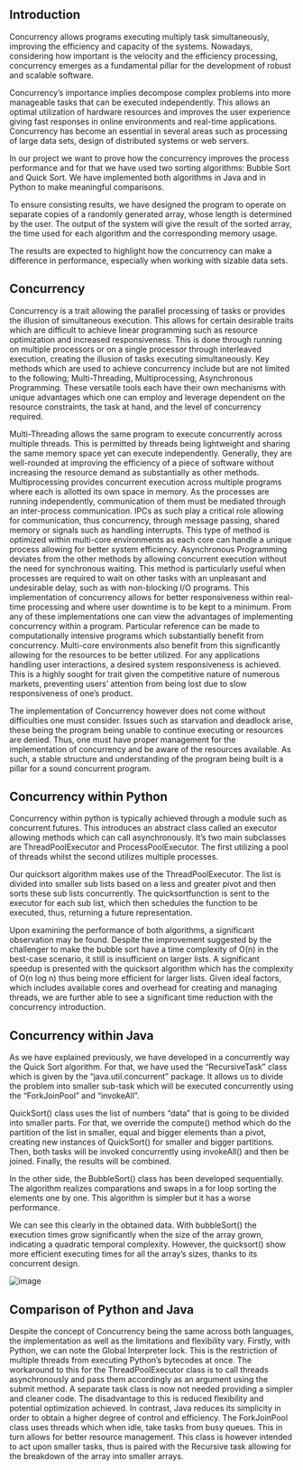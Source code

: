 ## Introduction
Concurrency allows programs executing multiply task simultaneously, improving the efficiency and capacity of the systems. Nowadays, considering how important is the velocity and the efficiency processing, concurrency emerges as a fundamental pillar for the development of robust and scalable software.

Concurrency’s importance implies decompose complex problems into more manageable tasks that can be executed independently. This allows an optimal utilization of hardware resources and improves the user experience giving fast responses in online environments and real-time applications. Concurrency has become an essential in several areas such as processing of large data sets, design of distributed systems or web servers.

In our project we want to prove how the concurrency improves the process performance and for that we have used two sorting algorithms: Bubble Sort and Quick Sort. We have implemented both algorithms in Java and in Python to make meaningful comparisons.

To ensure consisting results, we have designed the program to operate on separate copies of a randomly generated array, whose length is determined by the user. The output of the system will give the result of the sorted array, the time used for each algorithm and the corresponding memory usage. 

The results are expected to highlight how the concurrency can make a difference in performance, especially when working with sizable data sets.

## Concurrency
Concurrency is a trait allowing the parallel processing of tasks or provides the illusion of simultaneous execution. This allows for certain desirable traits which are difficult to achieve linear programming such as resource optimization and increased responsiveness. This is done through running on multiple processors or on a single processor through interleaved execution, creating the illusion of tasks executing simultaneously.
Key methods which are used to achieve concurrency include but are not limited to the following; Multi-Threading, Multiprocessing, Asynchronous Programming. These versatile tools each have their own mechanisms with unique advantages which one can employ and leverage dependent on the resource constraints, the task at hand, and the level of concurrency required.

Multi-Threading allows the same program to execute concurrently across multiple threads. This is permitted by threads being lightweight and sharing the same memory space yet can execute independently. Generally, they are well-rounded at improving the efficiency of a piece of software without increasing the resource demand as substantially as other methods.
Multiprocessing provides concurrent execution across multiple programs where each is allotted its own space in memory. As the processes are running independently, communication of them must be mediated through an inter-process communication. IPCs as such play a critical role allowing for communication, thus concurrency, through message passing, shared memory or signals such as handling interrupts. This type of method is optimized within multi-core environments as each core can handle a unique process allowing for better system efficiency.
Asynchronous Programming deviates from the other methods by allowing concurrent execution without the need for synchronous waiting. This method is particularly useful when processes are required to wait on other tasks with an unpleasant and undesirable delay, such as with non-blocking I/O programs. This implementation of concurrency allows for better responsiveness within real-time processing and where user downtime is to be kept to a minimum. 
From any of these implementations one can view the advantages of implementing concurrency within a program. Particular reference can be made to computationally intensive programs which substantially benefit from concurrency. Multi-core environments also benefit from this significantly allowing for the resources to be better utilized. For any applications handling user interactions, a desired system responsiveness is achieved. This is a highly sought for trait given the competitive nature of numerous markets, preventing users’ attention from being lost due to slow responsiveness of one’s product.

The implementation of Concurrency however does not come without difficulties one must consider. Issues such as starvation and deadlock arise, these being the program being unable to continue executing or resources are denied. Thus, one must have proper management for the implementation of concurrency and be aware of the resources available. As such, a stable structure and understanding of the program being built is a pillar for a sound concurrent program.

## Concurrency within Python
Concurrency within python is typically achieved through a module such as concurrent.futures. This introduces an abstract class called an executor allowing methods which can call asynchronously. It’s two main subclasses are ThreadPoolExecutor and ProcessPoolExecutor. The first utilizing a pool of threads whilst the second utilizes multiple processes.

Our quicksort algorithm makes use of the ThreadPoolExecutor. The list is divided into smaller sub lists based on a less and greater pivot and then sorts these sub lists concurrently. The quicksortfunction is sent to the executor for each sub list, which then schedules the function to be executed, thus, returning a future representation.

Upon examining the performance of both algorithms, a significant observation may be found. Despite the improvement suggested by the challenger to make the bubble sort have a time complexity of O(n) in the best-case scenario, it still is insufficient on larger lists. A significant speedup is presented with the quicksort algorithm which has the complexity of O(n log n) thus being more efficient for larger lists. Given ideal factors, which includes available cores and overhead for creating and managing threads, we are further able to see a significant time reduction with the concurrency introduction.

## Concurrency within Java
As we have explained previously, we have developed in a concurrently way the Quick Sort algorithm. For that, we have used the “RecursiveTask” class which is given by the “java.util.concurrent” package. It allows us to divide the problem into smaller sub-task which will be executed concurrently using the “ForkJoinPool” and “invokeAll”.

QuickSort() class uses the list of numbers “data” that is going to be divided into smaller parts. For that, we override the compute() method which do the partition of the list in smaller, equal and bigger elements than a pivot, creating new instances of QuickSort() for smaller and bigger partitions. Then, both tasks will be invoked concurrently using invokeAll() and then be joined. Finally, the results will be combined.

In the other side, the BubbleSort() class has been developed sequentially. The algorithm realizes comparations and swaps in a for loop sorting the elements one by one. This algorithm is simpler but it has a worse performance.

We can see this clearly in the obtained data. With bubbleSort() the execution times grow significantly when the size of the array grown, indicating a quadratic temporal complexity. However, the quicksort() show more efficient executing times for all the array’s sizes, thanks to its concurrent design.

![image](https://github.com/CIS1221-2023-2024/C2-Concurrency/assets/124080941/bba60585-3a37-4303-9a1f-953cd5306003)

## Comparison of Python and Java

Despite the concept of Concurrency being the same across both languages, the implementation as well as the limitations and flexibility vary.
Firstly, with Python, we can note the Global Interpreter lock. This is the restriction of multiple threads from executing Python’s bytecodes at once. The workaround to this for the ThreadPoolExecutor class is to call threads asynchronously and pass them accordingly as an argument using the submit method. A separate task class is now not needed providing a simpler and cleaner code. The disadvantage to this is reduced flexibility and potential optimization achieved.
In contrast, Java reduces its simplicity in order to obtain a higher degree of control and efficiency. The ForkJoinPool class uses threads which when idle, take tasks from busy queues. This in turn allows for better resource management. This class is however intended to act upon smaller tasks, thus is paired with the Recursive task allowing for the breakdown of the array into smaller arrays.



